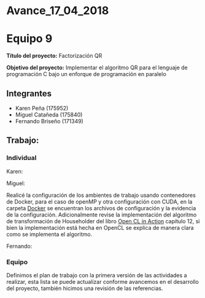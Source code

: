 # Avance_17_04_2018

Equipo 9 
=================================================
**Título del proyecto:** Factorización QR

**Objetivo del proyecto:** Implementar el algoritmo QR para el lenguaje de programación C bajo un enforque de programación en paralelo


Integrantes
---------------------------------------------------
+ Karen Peña (175952)
+ Miguel Catañeda (175840)
+ Fernando Briseño (171349)


## Trabajo:

### Individual

Karen: 



Miguel: 

Realicé la configuración de los ambientes de trabajo usando contenedores de Docker, para el caso de openMP y otra configuración con CUDA, en la carpeta [Docker](docker) se encuentran los archivos de configuración y la evidencia de la configuración. Adicionalmente revise la implementación del algoritmo 
de transformación de Householder del libro [Open CL in Action](https://livebook.manning.com/#!/book/opencl-in-action/chapter-12/156) capítulo 12, si bien la implementación está hecha en OpenCL se explica de manera clara como se implementa el algoritmo. 



Fernando:


### Equipo

Definimos el plan de trabajo con la primera versión de las actividades a realizar, esta lista se puede actualizar conforme avancemos en el desarrollo del proyecto, también hicimos una revisión de las referencias. 







